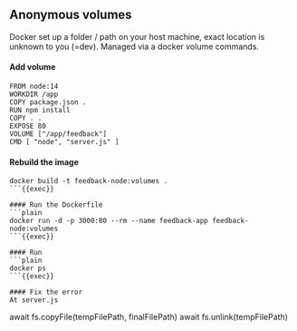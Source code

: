 ## Anonymous volumes
Docker set up a folder / path on your host machine, exact location is unknown to you (=dev).
Managed via a docker volume commands.

#### Add volume

```
FROM node:14
WORKDIR /app
COPY package.json .
RUN npm install
COPY . .
EXPOSE 80
VOLUME ["/app/feedback"]
CMD [ "node", "server.js" ]
```

#### Rebuild the image
```plain
docker build -t feedback-node:volumes .
```{{exec}}

#### Run the Dockerfile
```plain
docker run -d -p 3000:80 --rm --name feedback-app feedback-node:volumes
```{{exec}}

#### Run
```plain
docker ps
```{{exec}}

#### Fix the error
At server.js
```
await fs.copyFile(tempFilePath, finalFilePath)
await fs.unlink(tempFilePath)
```



